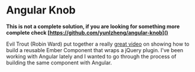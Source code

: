 # Angular Knob

**This is not a complete solution, if you are looking for something more
complete check [https://github.com/yunlzheng/angular-knob]()**

Evil Trout (Robin Ward) put together a really [great
video](https://www.youtube.com/watch?v=S_l_DL8ysQQ&feature=youtu.be) on showing
how to build a reusable Ember Component that wraps a jQuery plugin. I've been
working with Angular lately and I wanted to go through the process of building
the same component with Angular.
